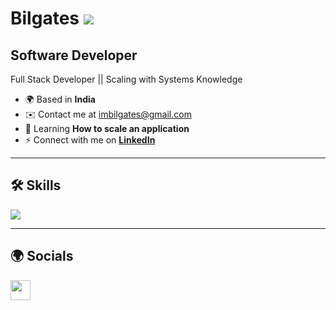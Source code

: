 # Bilgates ![](https://user-images.githubusercontent.com/18350557/176309783-0785949b-9127-417c-8b55-ab5a4333674e.gif)

## **Software Developer**  
Full Stack Developer || Scaling with Systems Knowledge  

- 🌍 Based in **India**  
- ✉️ Contact me at [imbilgates@gmail.com](mailto:imbilgates@gmail.com)  
- 🧠 Learning **How to scale an application**  
- ⚡ Connect with me on **[LinkedIn](https://www.linkedin.com/in/Imbilgates/)**  

---

## **🛠 Skills**  

<p align="left">
  <img src="https://go-skill-icons.vercel.app/api/icons?i=js,mongodb,java,react,nextjs,reactnative,express,nodejs" />
</p>


---

## **🌍 Socials**  
<a href="https://www.linkedin.com/in/Imbilgates/" target="_blank" rel="noreferrer">
  <img src="https://raw.githubusercontent.com/danielcranney/readme-generator/main/public/icons/socials/linkedin.svg" width="32" height="32" />
</a>  
